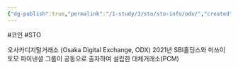 ```yaml
---
{"dg-publish":true,"permalink":"/1-study/3/sto/sto-info/odx/","created":"2024-11-20T21:02:29.889+09:00","updated":"2025-06-03T20:07:22.227+09:00"}
---
```


#코인  #STO



오사카디지털거래소 (Osaka Digital Exchange, ODX) 2021년 SBI홀딩스와 미쓰이토모 파이낸셜 그룹이 공동으로 출자하여 설립한 대체거래소(PCM)